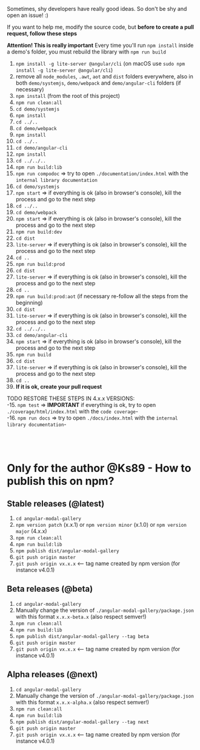 Sometimes, shy developers have really good ideas. So don't be shy and open an issue! :)


If you want to help me, modify the source code, but **before to create a pull request, follow these steps**

**Attention! This is really important**
Every time you'll run `npm install` inside a demo's folder, you must rebuild the library with `npm run build`


1. `npm install -g lite-server @angular/cli` (on macOS use `sudo npm install -g lite-server @angular/cli`)
2. remove all `node_modules`, `.awt`, `aot` and `dist` folders everywhere, also in both `demo/systemjs`, `demo/webpack` and `demo/angular-cli` folders (if necessary)
3. `npm install` (from the root of this project)
4. `npm run clean:all`
5. `cd demo/systemjs`
6. `npm install`
7. `cd ../..`
8. `cd demo/webpack`
9. `npm install`
10. `cd ../..`
11. `cd demo/angular-cli`
12. `npm install`
13. `cd ../../..`
14. `npm run build:lib`
17. `npm run compodoc` => try to open `./documentation/index.html` with the `internal library documentation`
18. `cd demo/systemjs`
19. `npm start` => if everything is ok (also in browser's console), kill the process and go to the next step
20. `cd ../..`
21. `cd demo/webpack`
22. `npm start` => if everything is ok (also in browser's console), kill the process and go to the next step
23. `npm run build:dev`
24. `cd dist`
25. `lite-server` => if everything is ok (also in browser's console), kill the process and go to the next step
26. `cd ..`
27. `npm run build:prod`
28. `cd dist`
29. `lite-server` => if everything is ok (also in browser's console), kill the process and go to the next step
30. `cd ..`
31. `npm run build:prod:aot` (if necessary re-follow all the steps from the beginning)
32. `cd dist`
33. `lite-server` => if everything is ok (also in browser's console), kill the process and go to the next step
34. `cd ../../..`
35. `cd demo/angular-cli`
36. `npm start` => if everything is ok (also in browser's console), kill the process and go to the next step
37. `npm run build`
38. `cd dist`
39. `lite-server` => if everything is ok (also in browser's console), kill the process and go to the next step
40. `cd ..`
41. **If it is ok, create your pull request**

TODO RESTORE THESE STEPS IN 4.x.x VERSIONS:<br>
-15. `npm test` => **IMPORTANT** if everything is ok, try to open `./coverage/html/index.html` with the `code coverage`-<br>
-16. `npm run docs` => try to open `./docs/index.html` with the `internal library documentation`-
<br>
<br>
<br>
<br>

# Only for the author @Ks89 - How to publish this on npm?

## Stable releases (@latest)
1. `cd angular-modal-gallery`
2. `npm version patch` (x.x.1) or `npm version minor` (x.1.0) or `npm version major` (4.x.x)
3. `npm run clean:all`
4. `npm run build:lib`
5. `npm publish dist/angular-modal-gallery`
6. `git push origin master`
7. `git push origin vx.x.x`  <-- tag name created by npm version (for instance v4.0.1)

## Beta releases (@beta)
1. `cd angular-modal-gallery`
2. Manually change the version of `./angular-modal-gallery/package.json` with this format `x.x.x-beta.x` (also respect semver!)
3. `npm run clean:all`
4. `npm run build:lib`
5. `npm publish dist/angular-modal-gallery --tag beta`
6. `git push origin master`
7. `git push origin vx.x.x`  <-- tag name created by npm version (for instance v4.0.1)


## Alpha releases (@next)
1. `cd angular-modal-gallery`
2. Manually change the version of `./angular-modal-gallery/package.json` with this format `x.x.x-alpha.x` (also respect semver!)
3. `npm run clean:all`
4. `npm run build:lib`
5. `npm publish dist/angular-modal-gallery --tag next`
6. `git push origin master`
7. `git push origin vx.x.x`  <-- tag name created by npm version (for instance v4.0.1)

